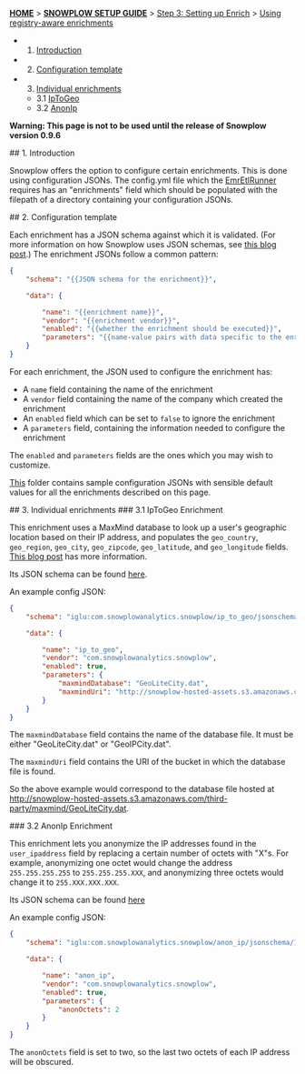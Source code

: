<a name="top" />

[**HOME**](Home) > [**SNOWPLOW SETUP GUIDE**](Setting-up-Snowplow) > [Step 3: Setting up Enrich](Setting-up-enrich) > [Using registry-aware enrichments](Using-registry-aware-enrichments)

  - 1. [Introduction](#introduction)
  - 2. [Configuration template](#template)
  - 3. [Individual enrichments](#enrichments)
    - 3.1 [IpToGeo](#iptogeo)
    - 3.2 [AnonIp](#anonip)

**Warning: This page is not to be used until the release of Snowplow version 0.9.6**

<a name="introduction"/>
## 1. Introduction

Snowplow offers the option to configure certain enrichments. This is done using configuration JSONs. The config.yml file which the [EmrEtlRunner](1-Installing-EmrEtlRunner) requires has an "enrichments" field which should be populated with the filepath of a directory containing your configuration JSONs.

<a name="template"/>
## 2. Configuration template

Each enrichment has a JSON schema against which it is validated. (For more information on how Snowplow uses JSON schemas, see [this blog post][snowplow-schemas].) The enrichment JSONs follow a common pattern:

```json
{
	"schema": "{{JSON schema for the enrichment}}",

	"data": {

		"name": "{{enrichment name}}",
		"vendor": "{{enrichment vendor}}",
		"enabled": "{{whether the enrichment should be executed}}",
		"parameters": "{{name-value pairs with data specific to the enrichment}}"
	}
}
```

For each enrichment, the JSON used to configure the enrichment has:
* A `name` field containing the name of the enrichment
* A `vendor` field containing the name of the company which created the enrichment
* An `enabled` field which can be set to `false` to ignore the enrichment
* A `parameters` field, containing the information needed to configure the enrichment

The `enabled` and `parameters` fields are the ones which you may wish to customize.

[This][enrichment-json-examples] folder contains sample configuration JSONs with sensible default values for all the enrichments described on this page.

<a name="enrichments"/>
## 3. Individual enrichments

<a name="iptogeo"/>
### 3.1 IpToGeo Enrichment

This enrichment uses a MaxMind database to look up a user's geographic location based on their IP address, and populates the `geo_country`, `geo_region`, `geo_city`, `geo_zipcode`, `geo_latitude`, and `geo_longitude` fields. [This blog post][maxmind-post] has more information.

Its JSON schema can be found [here][ip-to-geo].

An example config JSON:

```json
{
	"schema": "iglu:com.snowplowanalytics.snowplow/ip_to_geo/jsonschema/1-0-0",

	"data": {

		"name": "ip_to_geo",
		"vendor": "com.snowplowanalytics.snowplow",
		"enabled": true,
		"parameters": {
			"maxmindDatabase": "GeoLiteCity.dat",
			"maxmindUri": "http://snowplow-hosted-assets.s3.amazonaws.com/third-party/maxmind"
		}
	}
}
```

The `maxmindDatabase` field contains the name of the database file. It must be either "GeoLiteCity.dat" or "GeoIPCity.dat".

The `maxmindUri` field contains the URI of the bucket in which the database file is found.

So the above example would correspond to the database file hosted at http://snowplow-hosted-assets.s3.amazonaws.com/third-party/maxmind/GeoLiteCity.dat.

<a name="anonip"/>
### 3.2 AnonIp Enrichment

This enrichment lets you anonymize the IP addresses found in the `user_ipaddress` field by replacing a certain number of octets with "X"s. For example, anonymizing one octet would change the address `255.255.255.255` to `255.255.255.XXX`, and anonymizing three octets would change it to `255.XXX.XXX.XXX`.

Its JSON schema can be found [here][anon-ip]

An example config JSON:

```json
{
	"schema": "iglu:com.snowplowanalytics.snowplow/anon_ip/jsonschema/1-0-0",

	"data": {

		"name": "anon_ip",
		"vendor": "com.snowplowanalytics.snowplow",
		"enabled": true,
		"parameters": {
			"anonOctets": 2
		}
	}
}

```

The `anonOctets` field is set to two, so the last two octets of each IP address will be obscured.


[enrichment-json-examples]: https://github.com/snowplow/snowplow/tree/feature/json-enrichments/3-enrich/emr-etl-runner/config/enrichments
[snowplow-schemas]: http://snowplowanalytics.com/blog/2014/05/15/introducing-self-describing-jsons/
[maxmind-post]: snowplowanalytics.com/blog/2013/05/16/snowplow-0.8.4-released-with-maxmind-geoip/
[anon-ip]: http://iglucentral.com/schemas/com.snowplowanalytics.snowplow/anon_ip/jsonschema/1-0-0
[ip-to-geo]: http://iglucentral.com/schemas/com.snowplowanalytics.snowplow/ip_to_geo/jsonschema/1-0-0
